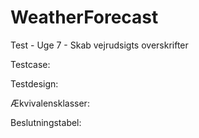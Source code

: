 # WeatherForecast
Test - Uge 7 - Skab vejrudsigts overskrifter

Testcase:

Testdesign:

Ækvivalensklasser:

Beslutningstabel:


